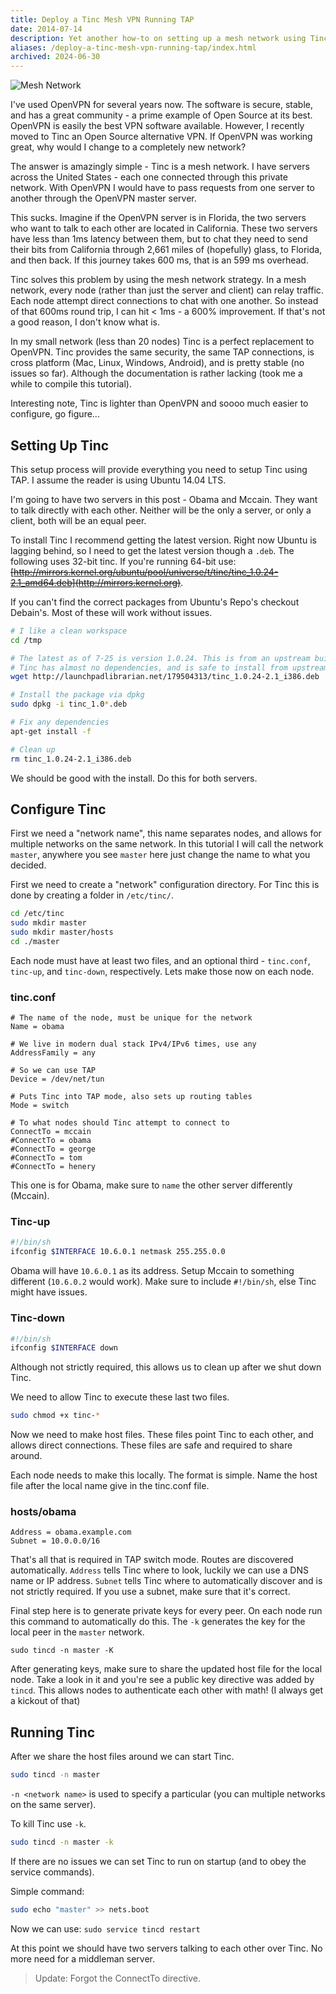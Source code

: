 ```yaml
---
title: Deploy a Tinc Mesh VPN Running TAP
date: 2014-07-14
description: Yet another how-to on setting up a mesh network using Tinc (in TAP mode).
aliases: /deploy-a-tinc-mesh-vpn-running-tap/index.html
archived: 2024-06-30
---
```


![Mesh Network](/posts/archive/content/images/2014/Jul/generalMesh.gif)

I've used OpenVPN for several years now. The software is secure, stable, and has a great community - a prime example of Open Source at its best. OpenVPN is easily the best VPN software available. However, I recently moved to Tinc an Open Source alternative VPN. If OpenVPN was working great, why would I change to a completely new network?

The answer is amazingly simple - Tinc is a mesh network. I have servers across the United States - each one connected through this private network. With OpenVPN I would have to pass requests from one server to another through the OpenVPN master server.

This sucks. Imagine if the OpenVPN server is in Florida, the two servers who want to talk to each other are located in California. These two servers have less than 1ms latency between them, but to chat they need to send their bits from California through 2,661 miles of (hopefully) glass, to Florida, and then back. If this journey takes 600 ms, that is an 599 ms overhead.

 Tinc solves this problem by using the mesh network strategy. In a mesh network, every node (rather than just the server and client) can relay traffic. Each node attempt direct connections to chat with one another. So instead of that 600ms round trip, I can hit < 1ms - a 600% improvement. If that's not a good reason, I don't know what is.

In my small network (less than 20 nodes) Tinc is a perfect replacement to OpenVPN. Tinc provides the same security, the same TAP connections, is cross platform (Mac, Linux, Windows, Android), and is pretty stable (no issues so far). Although the documentation is rather lacking (took me a while to compile this tutorial).

Interesting note, Tinc is lighter than OpenVPN and soooo much easier to configure, go figure...

## Setting Up Tinc

This setup process will provide everything you need to setup Tinc using TAP. I assume the reader is using Ubuntu 14.04 LTS.

I'm going to have two servers in this post - Obama and Mccain. They want to talk directly with each other. Neither will be the only a server, or only a client, both will be an equal peer.

To install Tinc I recommend getting the latest version. Right now Ubuntu is lagging behind, so I need to get the latest version though a `.deb`. The following uses 32-bit tinc. If you're running 64-bit use: ~~[http://mirrors.kernel.org/ubuntu/pool/universe/t/tinc/tinc_1.0.24-2.1_amd64.deb](http://mirrors.kernel.org)~~.

If you can't find the correct packages from Ubuntu's Repo's checkout Debain's. Most of these will work without issues.

```bash
# I like a clean workspace
cd /tmp

# The latest as of 7-25 is version 1.0.24. This is from an upstream build from 14.10.
# Tinc has almost no dependencies, and is safe to install from upstream
wget http://launchpadlibrarian.net/179504313/tinc_1.0.24-2.1_i386.deb

# Install the package via dpkg
sudo dpkg -i tinc_1.0*.deb

# Fix any dependencies
apt-get install -f

# Clean up
rm tinc_1.0.24-2.1_i386.deb
```

We should be good with the install. Do this for both servers.

## Configure Tinc

First we need a "network name", this name separates nodes, and allows for multiple networks on the same network. In this tutorial I will call the network `master`, anywhere you see `master` here just change the name to what you decided.

First we need to create a "network" configuration directory. For Tinc this is done by creating a folder in `/etc/tinc/`.

```bash
cd /etc/tinc
sudo mkdir master
sudo mkdir master/hosts
cd ./master
```

Each node must have at least two files, and an optional third - `tinc.conf`, `tinc-up`, and `tinc-down`, respectively. Lets make those now on each node.

### tinc.conf

```plaintext
# The name of the node, must be unique for the network
Name = obama

# We live in modern dual stack IPv4/IPv6 times, use any
AddressFamily = any

# So we can use TAP
Device = /dev/net/tun

# Puts Tinc into TAP mode, also sets up routing tables
Mode = switch

# To what nodes should Tinc attempt to connect to
ConnectTo = mccain
#ConnectTo = obama
#ConnectTo = george
#ConnectTo = tom
#ConnectTo = henery
```

This one is for Obama, make sure to `name` the other server differently (Mccain).

### Tinc-up

```bash
#!/bin/sh
ifconfig $INTERFACE 10.6.0.1 netmask 255.255.0.0
```

Obama will have `10.6.0.1` as its address. Setup Mccain to something different (`10.6.0.2` would work). Make sure to include `#!/bin/sh`, else Tinc might have issues.

### Tinc-down

```bash
#!/bin/sh
ifconfig $INTERFACE down
```

Although not strictly required, this allows us to clean up after we shut down Tinc.

We need to allow Tinc to execute these last two files.

```bash
sudo chmod +x tinc-*
```

Now we need to make host files. These files point Tinc to each other, and allows direct connections. These files are safe and required to share around.

Each node needs to make this locally. The format is simple. Name the host file after the local name give in the tinc.conf file.

### hosts/obama

```plaintext
Address = obama.example.com
Subnet = 10.0.0.0/16
```

That's all that is required in TAP switch mode. Routes are discovered automatically. `Address` tells Tinc where to look, luckily we can use a DNS name or IP address. `Subnet` tells Tinc where to automatically discover and is not strictly required. If you use a subnet, make sure that it's correct.

Final step here is to generate private keys for every peer. On each node run this command to automatically do this. The `-k` generates the key for the local peer in the `master` network.

```plaintext
sudo tincd -n master -K
```

After generating keys, make sure to share the updated host file for the local node. Take a look in it and you're see a public key directive was added by `tincd`. This allows nodes to authenticate each other with math! (I always get a kickout of that)

## Running Tinc

After we share the host files around we can start Tinc.

```bash
sudo tincd -n master
```

`-n <network name>` is used to specify a particular (you can multiple networks on the same server).

To kill Tinc use `-k`.

```bash
sudo tincd -n master -k
```

If there are no issues we can set Tinc to run on startup (and to obey the service commands).

Simple command:

```bash
sudo echo "master" >> nets.boot
```

Now we can use: `sudo service tincd restart`

At this point we should have two servers talking to each other over Tinc. No more need for a middleman server.

> Update: Forgot the ConnectTo directive.
